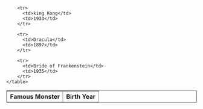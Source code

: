 <!DOCTYPE HTML>
<HTML>
  <head>
    <title>Table</title>
  </head>
  
  <body>
    <table border="1px"
        <tr>
          <th>Famous Monster</th>
          <th>Birth Year</th>
        </tr>
    
        <tr>
          <td>king Kong</td>
          <td>1933</td>
        </tr>
        
        <tr>
          <td>Dracula</td>
          <td>1897</td>
        </tr>  
        
        <tr>
          <td>Bride of Frankenstein</td>
          <td>1935</td>
        </tr>
    </table>  
  </body>
</html>  
